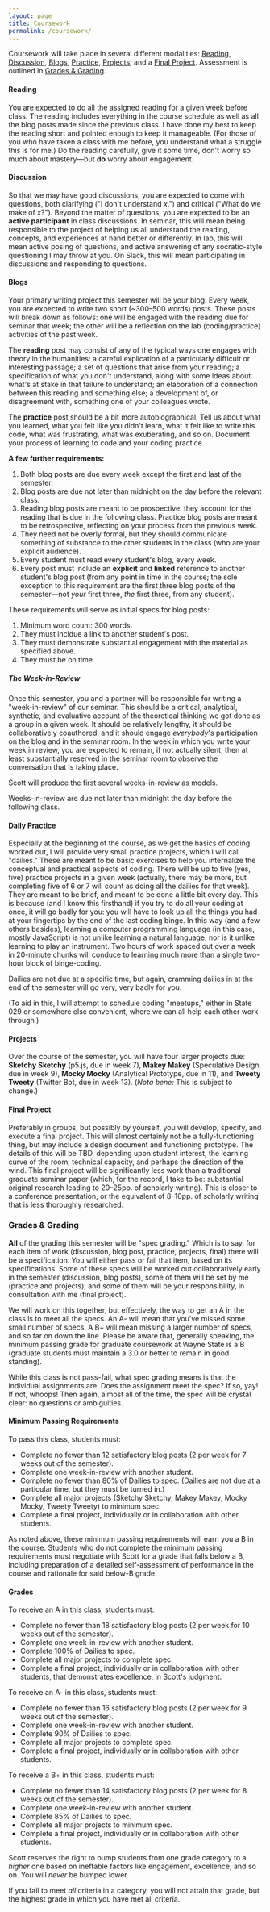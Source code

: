 ```yaml
---
layout: page
title: Coursework
permalink: /coursework/
---
```


Coursework will take place in several different modalities: [Reading](#reading), [Discussion](#discussion), [Blogs](#blogs), [Practice](#practice), [Projects](#projects), and a [Final Project](#final). Assessment is outlined in [Grades & Grading](#grading).

#### <a name="reading"></a>Reading
You are expected to do all the assigned reading for a given week before class. The reading includes everything in the course schedule as well as all the blog posts made since the previous class. I have done my best to keep the reading short and pointed enough to keep it manageable. (For those of you who have taken a class with me before, you understand what a struggle this is for me.) Do the reading carefully, give it some time, don't worry so much about mastery—but **do** worry about engagement.

#### <a name="discussion"></a>Discussion
So that we may have good discussions, you are expected to come with questions, both clarifying ("I don't understand *x*.") and critical ("What do we make of *x*?"). Beyond the matter of questions, you are expected to be an **active participant** in class discussions. In seminar, this will mean being responsible to the project of helping us all understand the reading, concepts, and experiences at hand better or differently. In lab, this will mean active posing of questions, and active answering of any socratic-style questioning I may throw at you. On Slack, this will mean participating in discussions and responding to questions.

#### <a name="blogs"></a>Blogs
Your primary writing project this semester will be your blog. Every week, you are expected to write two short (~300–500 words) posts. These posts will break down as follows: one will be engaged with the reading due for seminar that week; the other will be a reflection on the lab (coding/practice) activities of the past week.

The **reading** post may consist of any of the typical ways one engages with theory in the humanities: a careful explication of a particularly difficult or interesting passage; a set of questions that arise from your reading; a specification of what you don't understand, along with some ideas about what's at stake in that failure to understand; an elaboration of a connection between this reading and something else; a development of, or disagreement with, something one of your colleagues wrote.

The **practice** post should be a bit more autobiographical. Tell us about what you learned, what you felt like you didn't learn, what it felt like to write this code, what was frustrating, what was exuberating, and so on. Document your process of learning to code and your coding practice.

**A few further requirements:**
1. Both blog posts are due every week except the first and last of the semester.
2. Blog posts are due not later than midnight on the day before the relevant class.
3. Reading blog posts are meant to be prospective: they account for the reading that is due in the following class. Practice blog posts are meant to be retrospective, reflecting on your process from the previous week.
4. They need not be overly formal, but they should communicate something of substance to the other students in the class (who are your explicit audience).
5. Every student must read every student's blog, every week.
6. Every post must include an **explicit** and **linked** reference to another student's blog post (from any point in time in the course; the sole exception to this requirement are the first three blog posts of the semester—not *your* first three, *the* first three, from any student).

These requirements will serve as initial specs for blog posts:
1. Minimum word count: 300 words.
2. They must incldue a link to another student's post.
3. They must demonstrate substantial engagement with the material as specified above.
4. They must be on time.

##### The Week-in-Review
Once this semester, you and a partner will be responsible for writing a "week-in-review" of our seminar. This should be a critical, analytical, synthetic, and evaluative account of the theoretical thinking we got done as a group in a given week. It should be relatively lengthy, it should be collaboratively coauthored, and it should engage *everybody*'s participation on the blog and in the seminar room. In the week in which you write your week in review, you are expected to remain, if not actually silent, then at least substantially reserved in the seminar room to observe the conversation that is taking place.

Scott will produce the first several weeks-in-review as models.

Weeks-in-review are due not later than midnight the day before the following class.

#### <a name="practice"></a>Daily Practice
Especially at the beginning of the course, as we get the basics of coding worked out, I will provide very small practice projects, which I will call "dailies." These are meant to be basic exercises to help you internalize the conceptual and practical aspects of coding. There will be up to five (yes, five) practice projects in a given week (actually, there may be more, but completing five of 6 or 7 will count as doing all the dailies for that week). They are meant to be brief, and meant to be done a little bit every day. This is because (and I know this firsthand) if you try to do all your coding at once, it will go badly for you: you will have to look up all the things you had at your fingertips by the end of the last coding binge. In this way (and a few others besides), learning a computer programming language (in this case, mostly JavaScript) is not unlike learning a natural language, nor is it unlike learning to play an instrument. Two hours of work spaced out over a week in 20-minute chunks will conduce to learning much more than a single two-hour block of binge-coding.

Dailies are not due at a specific time, but again, cramming dailies in at the end of the semester will go very, very badly for you.

(To aid in this, I will attempt to schedule coding "meetups," either in State 029 or somewhere else convenient, where we can all help each other work through )

#### <a name="projects"></a>Projects
Over the course of the semester, you will have four larger projects due: **Sketchy Sketchy** (p5.js, due in week 7), **Makey Makey** (Speculative Design, due in week 9), **Mocky Mocky** (Analytical Prototype, due in 11), and **Tweety Tweety** (Twitter Bot, due in week 13). (*Nota bene:* This is subject to change.)

#### <a name="final"></a>Final Project
Preferably in groups, but possibly by yourself, you will develop, specify, and execute a final project. This will almost certainly not be a fully-functioning thing, but may include a design document and functioning prototype. The details of this will be TBD, depending upon student interest, the learning curve of the room, technical capacity, and perhaps the direction of the wind. This final project will be significantly less work than a traditional graduate seminar paper (which, for the record, I take to be: substantial original research leading to 20–25pp. of scholarly writing). This is closer to a conference presentation, or the equivalent of 8–10pp. of scholarly writing that is less thoroughly researched.

### <a name="grading"></a>Grades & Grading
**All** of the grading this semester will be "spec grading." Which is to say, for each item of work (discussion, blog post, practice, projects, final) there will be a specification. You will either pass or fail that item, based on its specifications. Some of these specs will be worked out collaboratively early in the semester (discussion, blog posts), some of them will be set by me (practice and projects), and some of them will be your responsibility, in consultation with me (final project).

We will work on this together, but effectively, the way to get an A in the class is to meet all the specs. An A- will mean that you've missed some small number of specs. A B+ will mean missing a larger number of specs, and so far on down the line. Please be aware that, generally speaking, the minimum passing grade for graduate coursework at Wayne State is a B (graduate students must maintain a 3.0 or better to remain in good standing).

While this class is not pass-fail, what spec grading means is that the individual assignments are. Does the assignment meet the spec? If so, yay! If not, whoops! Then again, almost all of the time, the spec will be crystal clear: no questions or ambiguities.

#### Minimum Passing Requirements
To pass this class, students must:
* Complete no fewer than 12 satisfactory blog posts (2 per week for 7 weeks out of the semester).
* Complete one week-in-review with another student.
* Complete no fewer than 80% of Dailies to spec. (Dailies are not due at a particular time, but they must be turned in.)
* Complete all major projects (Sketchy Sketchy, Makey Makey, Mocky Mocky, Tweety Tweety) to minimum spec.
* Complete a final project, individually or in collaboration with other students.

As noted above, these minimum passing requirements will earn you a B in the course. Students who do not complete the minimum passing requirements must negotiate with Scott for a grade that falls below a B, including preparation of a detailed self-assessment of performance in the course and rationale for said below-B grade.

#### Grades
To receive an A in this class, students must:
* Complete no fewer than 18 satisfactory blog posts (2 per week for 10 weeks out of the semester).
* Complete one week-in-review with another student.
* Complete 100% of Dailies to spec.
* Complete all major projects to complete spec.
* Complete a final project, individually or in collaboration with other students, that demonstrates excellence, in Scott's judgment.

To receive an A- in this class, students must:
* Complete no fewer than 16 satisfactory blog posts (2 per week for 9 weeks out of the semester).
* Complete one week-in-review with another student.
* Complete 90% of Dailies to spec.
* Complete all major projects to complete spec.
* Complete a final project, individually or in collaboration with other students.

To receive a B+ in this class, students must:
* Complete no fewer than 14 satisfactory blog posts (2 per week for 8 weeks out of the semester).
* Complete one week-in-review with another student.
* Complete 85% of Dailies to spec.
* Complete all major projects to minimum spec.
* Complete a final project, individually or in collaboration with other students.

Scott reserves the right to bump students from one grade category to a *higher* one based on ineffable factors like engagement, excellence, and so on. You will *never* be bumped lower.

If you fail to meet *all* criteria in a category, you will not attain that grade, but the highest grade in which you have met all criteria.
